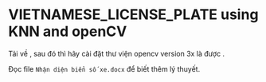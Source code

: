 # VIETNAMESE_LICENSE_PLATE using KNN and openCV
Tải về , sau đó thì hãy cài đặt thư viện opencv version 3x là được .

Đọc file `Nhận diện biển số xe.docx` để biết thêm lý thuyết.

